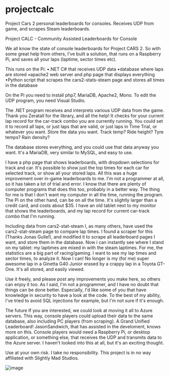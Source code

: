 # projectcalc
Project Cars 2 personal leaderboards for consoles. Receives UDP from game, and scrapes Steam leaderboards.

Project CALC - Community Assisted Leaderboards for Console

We all know the state of console leaderboards for Project CARS 2. So with some great help from others, I've built a solution, that runs on a Raspberry Pi, and saves all your laps (laptime, sector times etc). 

This runs on the Pi:
•.NET C# that receives UDP data
•database where laps are stored
•apache2 web server and php page that displays everything
•Python script that scrapes the cars2-stats-steam page and stores all times in the database

On the Pi you need to install php7, MariaDB, Apache2, Mono.
To edit the UDP program, you need Visual Studio.

The .NET program receives and interprets various UDP data from the game. Thank you Zeratall for the library, and all the help! It checks for your current lap record for the car-track combo you are currently running. You could set it to record all laps, or just laps that are valid, or just laps in Time Trial, or whatever you want. Store the data you want. Track temp? Ride height? Tyre temps? Rain density?

The database stores everything, and you could use that data anyway you want. It's a MariaDB, very similar to MySQL, and easy to use.

I have a php page that shows leaderboards, with dropdown selections for track and car. It's possible to show just the top times for each car for selected track, or show all your stored laps. All this was a huge improvement over in-game leaderboards to me. I'm not a programmer at all, so it has taken a lot of trial and error. I know that there are plenty of computer programs that does this too, probably in a better way. The thing for me is that I don't want my computer in all the time, running the program. The Pi on the other hand, can be on all the time. It's slightly larger than a credit card, and costs about $35. I have an old tablet next to my monitor that shows the leaderboards, and my lap record for current car-track combo that I'm running. 

Including data from cars2-stat-steam
I, as many others, have used the cars2-stat-steam page to compare lap times. I found a scraper for this (Thanks Jonas Gulle!), and modified it to scrape all leaderboard pages I want, and store them in the database. Now i can instantly see where I stand on my tablet: my laptimes are mixed in with the steam laptimes. For me, the statistics are a big part of racing/gaming. I want to see my lap times and sector times, to analyze it. Now I can! No longer is my (for me) super awesome lap in a Ginetta G40 Junior erased by a crappy lap in a Toyota GT-One. It's all stored, and easily viewed.

Use it freely, and please post any improvements you make here, so others can enjoy it too. As I said, I'm not a programmer, and I have no doubt that things can be done better. Especially, I'd like some of you that have knowledge in security to have a look at the code. To the best of my ability, I've tried to avoid SQL injections for example, but I'm not sure if it's enough.

The future
If you are interested, we could look at moving it all to Azure servers. This way, console players could upload their data to the same database, also including PC players (from scraping). A Grand Unified Leaderboard! JasonSandwich, that has assisted in the develoment, knows more on this. Console players would need a Raspberry Pi, or desktop application, or something else, that receives 
the UDP and transmits data to the Azure server. I haven't looked into this at all, but it's an exciting thought.

Use at your own risk. I take no responsibility.
This project is in no way affiliated with Slightly Mad Studios.

![image](https://i.postimg.cc/wybtZtks/Screenshot-1.jpg)
